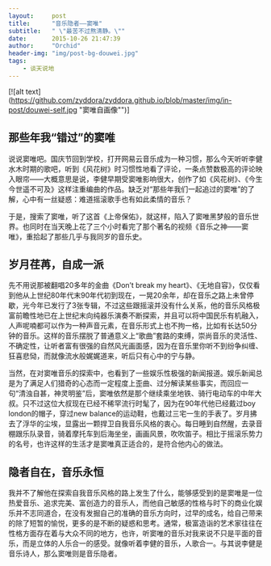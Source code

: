 ```yaml
---
layout:     post
title:      "音乐隐者——窦唯"
subtitle:   " \"最苦不过熬清静。\""
date:       2015-10-26 21:47:39
author:     "Orchid"
header-img: "img/post-bg-douwei.jpg"
tags:
    - 谈天说地
---
```


[![alt text](https://github.com/zyddora/zyddora.github.io/blob/master/img/in-post/douwei-self.jpg "窦唯自画像"")]

## 那些年我“错过”的窦唯

说说窦唯吧。国庆节回到学校，打开网易云音乐成为一种习惯，那么今天听听李健水木时期的歌吧，听到《风花树》时习惯性地看了评论，一条点赞数极高的评论映入眼帘——大概意思是说，李健早期受窦唯影响很大，创作了如《风花树》、《今生今世遥不可及》这样注重编曲的作品。缺乏对“那些年我们一起追过的窦唯”的了解，心中有一丝疑惑：难道摇滚歌手也有如此柔情的音乐？

于是，搜索了窦唯，听了这首《上帝保佑》，就这样，陷入了窦唯黑梦般的音乐世界。也同时在当天晚上花了三个小时看完了那个著名的视频《音乐之神——窦唯》，重拾起了那些几乎与我同岁的音乐史。

## 岁月荏苒，自成一派

先不用说那被翻唱20多年的金曲《Don’t break my heart》、《无地自容》，仅仅看到他从上世纪80年代末90年代初到现在，一晃20余年，却在音乐之路上未曾停歇，光今年已发行了3张专辑，不过这些跟摇滚并没有什么关系，他的音乐风格极富前瞻性地已在上世纪末向纯器乐演奏不断探索，并且可以将中国民乐有机融入，人声呢喃都可以作为一种声音元素，在音乐形式上也不拘一格，比如有长达50分钟的音乐。这样的音乐摆脱了普通意义上“歌曲”套路的束缚，崇尚音乐的灵活性、不确定性，让听者富有很强的自然风光画面感，因为在音乐里你听不到纷争纠缠、狂喜悲恸，而就像流水般娓娓道来，听后只有心中的宁与静。

当然，在对窦唯音乐的探索中，也看到了一些娱乐性极强的新闻报道。娱乐新闻总是为了满足人们猎奇的心态而一定程度上歪曲、过分解读某些事实，而回应一句“清浊自甚，神灵明鉴”后，窦唯依然是那个继续乘坐地铁、骑行电动车的中年大叔。只不过这位大叔现在已经不稀罕流行时髦了，因为在90年代他已经戴过boy london的帽子，穿过new balance的运动鞋，也戴过三宅一生的手表了。岁月拂去了浮华的尘埃，显露出一颗捍卫自我音乐风格的衷心。每日睡到自然醒，去录音棚跟乐队录音，骑着摩托车到后海坐坐，画画风景，吹吹笛子。相比于摇滚乐势力的名号，也许这样的生活才是窦唯真正适合的，是符合他内心的做法。

## 隐者自在，音乐永恒

我并不了解他在探索自我音乐风格的路上发生了什么，能够感受到的是窦唯是一位热爱音乐、追求完美、富创造力的音乐人，而他自己敏感的性格与时下的商业化娱乐并不志同道合，在没有发掘自己的准确的音乐方向时，过早的成名，给自己带来的除了短暂的愉悦，更多的是不断的疑惑和思考。通常，极富造诣的艺术家往往在性格方面存在着与大众不同的地方，也许，听窦唯的音乐对我来说不只是平面的音乐，而是立体的人乐合一的感受。就像听着李健的音乐，人歌合一。与其说李健是音乐诗人，那么窦唯则是音乐隐者。

